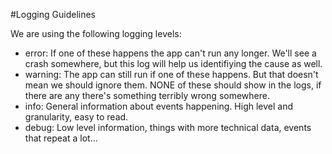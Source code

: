 #Logging Guidelines

We are using the following logging levels:
- error: If one of these happens the app can't run any longer. We'll see a crash somewhere, but this log will help us identifiying the cause as well.
- warning: The app can still run if one of these happens. But that doesn't mean we should ignore them. NONE of these should show in the logs, if there are any there's something terribly wrong somewhere.
- info: General information about events happening. High level and granularity, easy to read.
- debug: Low level information, things with more technical data, events that repeat a lot...

